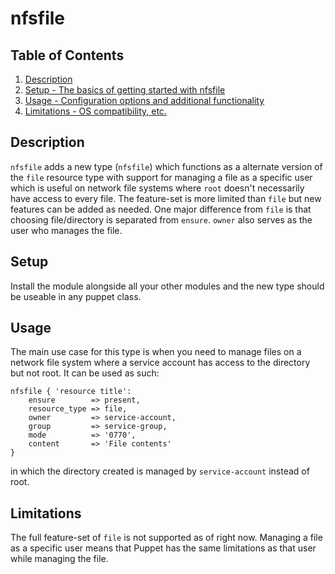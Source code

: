 # nfsfile

## Table of Contents

1. [Description](#description)
1. [Setup - The basics of getting started with nfsfile](#setup)
1. [Usage - Configuration options and additional functionality](#usage)
1. [Limitations - OS compatibility, etc.](#limitations)

## Description

`nfsfile` adds a new type (`nfsfile`) which functions as a alternate version of
the `file` resource type with support for managing a file as a specific user
which is useful on network file systems where `root` doesn't necessarily have
access to every file. The feature-set is more limited than `file` but new
features can be added as needed. One major difference from `file` is that
choosing file/directory is separated from `ensure`. `owner` also serves as the
user who manages the file.

## Setup

Install the module alongside all your other modules and the new type should
be useable in any puppet class.

## Usage

The main use case for this type is when you need to manage files on a network
file system where a service account has access to the directory but not root.
It can be used as such:

```puppet
nfsfile { 'resource title':
    ensure        => present,
    resource_type => file,
    owner         => service-account,
    group         => service-group,
    mode          => '0770',
    content       => 'File contents'
}
```

in which the directory created is managed by `service-account` instead of root.

## Limitations

The full feature-set of `file` is not supported as of right now. Managing a
file as a specific user means that Puppet has the same limitations as that user
while managing the file.
